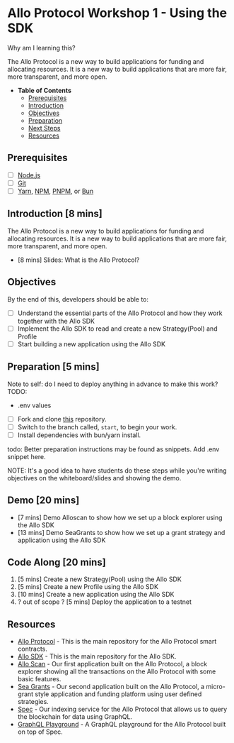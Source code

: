 # Allo Protocol Workshop 1 - Using the SDK


Why am I learning this?

The Allo Protocol is a new way to build applications for funding and allocating resources. It is a new way to build applications that are more fair, more transparent, and more open.


- **Table of Contents**
  - [Prerequisites](#prerequisites)
  - [Introduction](#introduction)
  - [Objectives](#objectives)
  - [Preparation](#preparation)
  - [Next Steps](#next-steps)
  - [Resources](#resources)


## Prerequisites

- [ ] [Node.js](https://nodejs.org/en/download/)
- [ ] [Git](https://git-scm.com/downloads)
- [ ] [Yarn](https://yarnpkg.com/en/docs/install), [NPM](https://www.npmjs.com/get-npm), [PNPM](https://pnpm.js.org/en/installation), or [Bun](https://bun.sh/docs/installation)

## Introduction [8 mins]

The Allo Protocol is a new way to build applications for funding and allocating resources. It is a new way to build applications that are more fair, more transparent, and more open.

- [8 mins] Slides: What is the Allo Protocol?


## Objectives

By the end of this, developers should be able to:

- [ ] Understand the essential parts of the Allo Protocol and how they work together with the Allo SDK
- [ ] Implement the Allo SDK to read and create a new Strategy(Pool) and Profile
- [ ] Start building a new application using the Allo SDK

## Preparation [5 mins]

Note to self: do I need to deploy anything in advance to make this work?
TODO:
- .env values

- [ ] Fork and clone [this](https://github.com/allo-protocol/allo-sdk-workshop-1.git) repository.
- [ ] Switch to the branch called, `start`, to begin your work.
- [ ] Install dependencies with bun/yarn install.

todo: Better preparation instructions may be found as snippets. Add .env snippet here.


NOTE: It's a good idea to have students do these steps while you're writing objectives on the whiteboard/slides and showing the demo.


## Demo [20 mins]

- [7 mins] Demo Alloscan to show how we set up a block explorer using the Allo SDK
- [13 mins] Demo SeaGrants to show how we set up a grant strategy and application using the Allo SDK


## Code Along [20 mins]

1. [5 mins] Create a new Strategy(Pool) using the Allo SDK
2. [5 mins] Create a new Profile using the Allo SDK
3. [10 mins] Create a new application using the Allo SDK
4. ? out of scope ? [5 mins] Deploy the application to a testnet


## Resources

- [Allo Protocol](https://github.com/allo-protocol/allo-v2) - This is the main repository for the Allo Protocol smart contracts.
- [Allo SDK](https://github.com/allo-protocol/allo-v2-sdk) - This is the main repository for the Allo SDK.
- [Allo Scan](https://github.com/allo-protocol/allo-scan) - Our first application built on the Allo Protocol, a block explorer showing all the transactions on the Allo Protocol with some basic features.
- [Sea Grants](https://github.com/allo-protocol/SeaGrants) - Our second application built on the Allo Protocol, a micro-grant style application and funding platform using user defined strategies.
- [Spec](https://github.com/allo-protocol/allo-v2-spec) - Our indexing service for the Allo Protocol that allows us to query the blockchain for data using GraphQL.
- [GraphQL Playground](https://alloscan.spec.dev/graphiql) - A GraphQL playground for the Allo Protocol built on top of Spec.